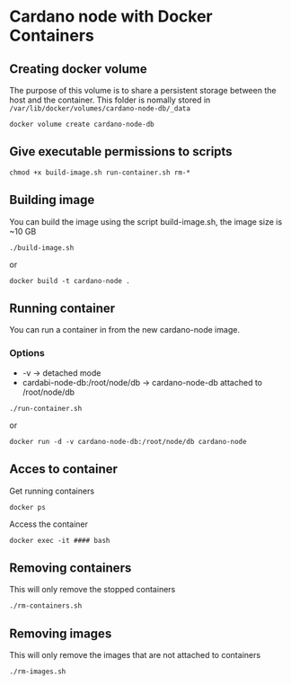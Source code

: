 # Cardano node with Docker Containers

## Creating docker volume
The purpose of this volume is to share a persistent storage between the host and the container.
This folder is nomally stored in `/var/lib/docker/volumes/cardano-node-db/_data`
```
docker volume create cardano-node-db
```

## Give executable permissions to scripts
```
chmod +x build-image.sh run-container.sh rm-*
```

## Building image
You can build the image using the script build-image.sh, the image size is ~10 GB
```
./build-image.sh
```
or

```
docker build -t cardano-node .
```

## Running container
You can run a container in from the new cardano-node image.
### Options
* -v -> detached mode
* cardabi-node-db:/root/node/db -> cardano-node-db attached to /root/node/db
```
./run-container.sh
```
or

```
docker run -d -v cardano-node-db:/root/node/db cardano-node
```

## Acces to container
Get running containers
```
docker ps
```

Access the container
```
docker exec -it #### bash
```


## Removing containers
This will only remove the stopped containers
```
./rm-containers.sh
```

## Removing images
This will only remove the images that are not attached to containers
```
./rm-images.sh
```

